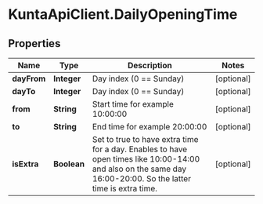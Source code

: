 # KuntaApiClient.DailyOpeningTime

## Properties
Name | Type | Description | Notes
------------ | ------------- | ------------- | -------------
**dayFrom** | **Integer** | Day index (0 &#x3D;&#x3D; Sunday) | [optional] 
**dayTo** | **Integer** | Day index (0 &#x3D;&#x3D; Sunday) | [optional] 
**from** | **String** | Start time for example 10:00:00 | [optional] 
**to** | **String** | End time for example 20:00:00 | [optional] 
**isExtra** | **Boolean** | Set to true to have extra time for a day. Enables to have open times like 10:00-14:00 and also on the same day 16:00-20:00. So the latter time is extra time. | [optional] 


